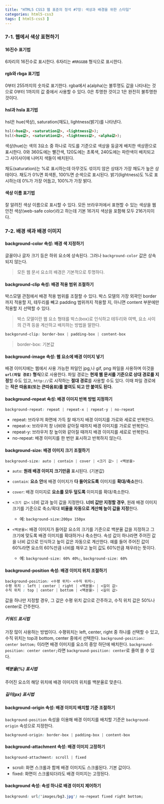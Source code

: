 ```yaml
---
title: "HTML5 CSS3 웹 표준의 정석 #7장: 색상과 배경을 위한 스타일"
categories: html5-css3
tags: [ html5-css3 ]
---
```


### 7-1. 웹에서 색상 표현하기

#### 16진수 표기법

6자리의 16진수로 표시한다. 6자리는 `#RRGGBB` 형식으로 표시한다. 

#### rgb와 rbga 표기법

0부터 255까지의 숫자로 표기한다. rgba에서 a(alpha)는 불투명도 값을 나타내는 것으로 0부터 1까지의 값 중에서 사용할 수 있다. 0은 투명한 것이고 1은 완전히 불투명한 것이다.

#### hsl과 hsla 표기법

hsl은 hue(색상), saturation(채도), lightness(밝기)를 나타낸다.

```html
hsl(<hue값>, <saturation값>, <lightness값>);
hsl(<hue값>, <saturation값>, <lightness값>, <alpha값>);
```

색상(hue)는 색의 3요소 중 하나로 각도를 기준으로 색상을 둥글게 배치한 색상환으로 표시한다. 0와 360도에는 빨간색, 120도에는 초록색, 240도에는 파란색이 배치되고 그 사이사이에 나머지 색들이 배치된다.

채도(saturation)는 %로 표시하는데 아무것도 섞이지 않은 상태가 가장 채도가 높은 상태이다. 채도가 0%면 회색톤, 100%면 순색으로 표시된다. 밝기(lightness)도 %로 표시하는데 0%가 가장 어둡고, 100%가 가장 밝다.

#### 색상 이름 표기법

 잘 알려진 색상 이름으로 표시할 수 있다. 모든 브라우저에서 표현할 수 있는 색상을 웹 안전 색상(web-safe color)라고 하는데 기본 16가지 색상을 포함해 모두 216가지이다.



### 7-2. 배경 색과 배경 이미지

#### background-color 속성: 배경 색 지정하기

글꼴이나 글자 크기 등은 하위 요소에 상속된다. 그러나 `background-color` 값은 상속되지 않는다. 

> 모든 웹 문서 요소의 배경은 기본적으로 투명하다.

#### background-clip 속성: 배경 적용 범위 조절하기

박스모델 관점에서 배경 적용 범위를 조절할 수 있다. 박스 모델의 가장 외곽인 border까지 적용할 지, 테두리를 빼고 padding 범위까지 적용할 지, 아니면 content 부분에만 적용할 지 선택할 수 있다.

> 박스 모델이란 웹 요소 형태를 박스(box)로 인식하고 테두리와 여백, 요소 사이의 간격 등을 계산하고 배치하는 방법을 말한다.

```css
backgorund-clip: border-box | padding-box | content-box
```

> border-box: 기본값

#### background-image 속성: 웹 요소에 배경 이미지 넣기

배경 이미지에는 웹에서 사용 가능한 파일인 jpg,나 gif, png 파일을 사용하며 이것을 **`url(파일 경로)` 형식**으로 사용한다. 파일 경로는 **현재 웹 문서를 기준으로 상대 경로를 지정**할 수도 있고, `http://`로 시작하는 **절대 경로**를 사용할 수도 있다. 이때 파일 경로에는 **작은 따옴표(또는 큰따옴표)를 붙여도 되고 안 붙여도 된다.**

#### background-repeat 속성: 배경 이미지 반복 방법 지정하기

```css
background-repeat: repeat | repeat-x | repeat-y | no-repeat
```

- repeat: 브라우저 화면에 가득 찰 때가지 배경 이미지를 가로와 세로로 반복한다.
- repeat-x: 브라우저 창 너비와 같아질 때까지 배경 이미지를 가로로 반복한다.
- repeat-y: 브라우저 창 높이와 같아질 때까지 배경 이미지를 세로로 반복한다.
- no-repeat: 배경 이미지를 한 번만 표시하고 반복하지 않는다.



#### background-size: 배경 이미지 크기 조절하기

```css
background-size: auto | contain | cover | <크기 값> | <백분율>
```

- `auto`: **원래 배경 이미지 크기만큼** 표시된다. (기본값)
- `contain`: **요소 안**에 배경 이미지가 **다 들어오도록** 이미지를 **확대/축소**한다.
- `cover`: 배경 이미지로 **요소를 모두 덮도록** 이미지를 확대/축소한다.
- `<크기 값>`: 너비 값과 높이 값을 지정한다. **너비 값만 지정할 경우**, 원래 배경 이미지 크기를 기준으로 축소/확대 **비율을 자동으로 계산해 높이 값을 지정**한다.
  - 예: `background-size:200px 150px` 

- `<백분율>`: 배경 이미지가 들어갈 요소의 크기를 기준으로 백분율 값을 지정하고 그 크기에 맞도록 배경 이미지를 확대하거나 축소한다. 속성 값이 하나라면 주어진 값을 너비 값으로 인식하고 높이 값은 자동으로 계산한다. 예를 들어 주어진 값이 60%라면 요소의 60%만큼 너비를 채우고 높이 값도 60%만큼 채우라는 뜻이다.
  - 예: `background-size: 60% 40%;`, `background-size: 60%`



#### background-position 속성: 배경 이미지 위치 조절하기

```css
background-position: <수평 위치> <수직 위치>;
수평 위치 : left | center | right | <백분율> | <길이 값>
수직 위치 : top | center | bottom | <백분율> | <길이 값>
```

값을 하나만 지정할 경우, 그 값은 수평 위치 값으로 간주하고, 수직 위치 값은 50%나 center로 간주한다. 

##### 키워드 표시법

가장 많이 사용하는 방법이다. 수평위치는 left, center, right 중 하나를 선택할 수 있고, 수직 위치는 top과 bottom, center 중에서 선택한다. `background-position: center bottom;` 이라면 배경 이미지를 요소의 중앙 하단에 배치한다. `background-position: center center;`라면 `background-position: center`로 줄여 쓸 수 있다.

##### 백분율(%) 표시법

주어진 요소의 해당 위치에 배경 이미지의 위치를 백분율로 맞춘다.

##### 길이(px) 표시법

#### background-origin 속성: 배경 이미지 배치할 기준 조절하기

`background-position` 속성을 이용해 배경 이미지를 배치할 기준은 `background-origin` 속성으로 지정한다.

```css
background-origin: border-box | padding-box | content-box
```

#### background-attachment 속성: 배경 이미지 고정하기

```css
background-attachment: scroll | fixed
```

- scroll: 화면 스크롤과 함께 배경 이미지도 스크롤된다. 기본 값이다.
- fixed: 화면이 스크롤되더라도 배경 이미지는 고정된다.


#### background 속성: 속성 하나로 배경 이미지 제어하기

````css
background: url('images/bg3.jpg') no-repeat fixed right bottom;
````

 